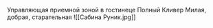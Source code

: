 Управляющая приемной зоной в гостинеце Полный Кливер
Милая, добрая, старательная
![[Сабина Руник.jpg]]
